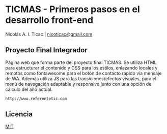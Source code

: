 # TICMAS - Primeros pasos en el desarrollo front-end
Nicolás A. I. Ticac | nicoticac@gmail.com
## Proyecto Final Integrador
Página web que forma parte del proyecto final TICMAS. 
Se utiliza HTML para estructurar el contenido y CSS para los estilos, enlazando locales y remotos como fontawesome para el botón de contacto rápido vía mensaje de WA. 
Además utiliza JS para las transiciones/efectos visuales, para el menú de navegación adaptable y responsivo junto con una opción de cálculo del año actual.
```
http://www.referentetic.com
```
## Licencia
[MIT](https://choosealicense.com/licenses/mit/)
